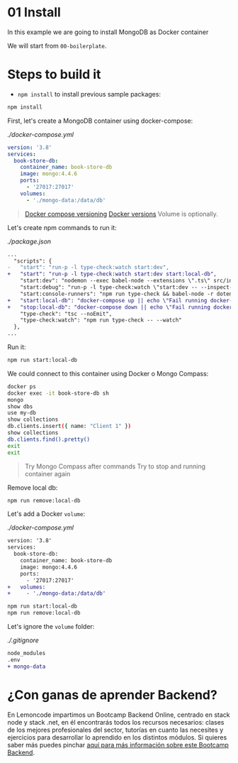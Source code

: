 # 01 Install

In this example we are going to install MongoDB as Docker container

We will start from `00-boilerplate`.

# Steps to build it

- `npm install` to install previous sample packages:

```bash
npm install

```

First, let's create a MongoDB container using docker-compose:

_./docker-compose.yml_

```yml
version: '3.8'
services:
  book-store-db:
    container_name: book-store-db
    image: mongo:4.4.6
    ports:
      - '27017:27017'
    volumes:
      - './mongo-data:/data/db'

```

> [Docker compose versioning](https://docs.docker.com/compose/compose-file/compose-versioning/)
> [Docker versions](https://hub.docker.com/_/mongo?tab=tags&page=1&ordering=last_updated)
> Volume is optionally.

Let's create npm commands to run it:

_./package.json_

```diff
...
  "scripts": {
-   "start": "run-p -l type-check:watch start:dev",
+   "start": "run-p -l type-check:watch start:dev start:local-db",
    "start:dev": "nodemon --exec babel-node --extensions \".ts\" src/index.ts",
    "start:debug": "run-p -l type-check:watch \"start:dev -- --inspect-brk\"",
    "start:console-runners": "npm run type-check && babel-node -r dotenv/config --extensions \".ts\" src/console-runners/index.ts",
+   "start:local-db": "docker-compose up || echo \"Fail running docker-compose up, do it manually!\"",
+   "stop:local-db": "docker-compose down || echo \"Fail running docker-compose down, do it manually!\"",
    "type-check": "tsc --noEmit",
    "type-check:watch": "npm run type-check -- --watch"
  },
...
```

Run it:

```bash
npm run start:local-db
```

We could connect to this container using Docker o Mongo Compass:

```bash
docker ps
docker exec -it book-store-db sh
mongo
show dbs
use my-db
show collections
db.clients.insert({ name: "Client 1" })
show collections
db.clients.find().pretty()
exit
exit
```

> Try Mongo Compass after commands
> Try to stop and running container again

Remove local db:

```bash
npm run remove:local-db

```

Let's add a Docker `volume`:

_./docker-compose.yml_

```diff
version: '3.8'
services:
  book-store-db:
    container_name: book-store-db
    image: mongo:4.4.6
    ports:
      - '27017:27017'
+   volumes:
+     - './mongo-data:/data/db'

```

```bash
npm run start:local-db
npm run remove:local-db
```

Let's ignore the `volume` folder:

_./.gitignore_

```diff
node_modules
.env
+ mongo-data

```

# ¿Con ganas de aprender Backend?

En Lemoncode impartimos un Bootcamp Backend Online, centrado en stack node y stack .net, en él encontrarás todos los recursos necesarios: clases de los mejores profesionales del sector, tutorías en cuanto las necesites y ejercicios para desarrollar lo aprendido en los distintos módulos. Si quieres saber más puedes pinchar [aquí para más información sobre este Bootcamp Backend](https://lemoncode.net/bootcamp-backend#bootcamp-backend/banner).
